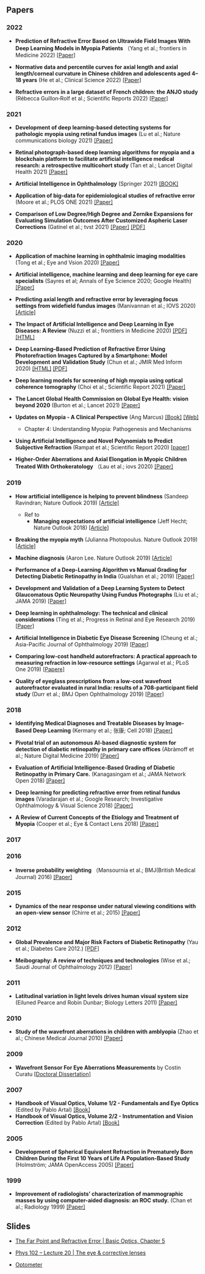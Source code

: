 
## Papers

### 2022

* **Prediction of Refractive Error Based on Ultrawide Field Images With Deep Learning Models in Myopia Patients** （Yang et al.; frontiers in Medicine 2022) [[Paper]](https://www.frontiersin.org/articles/10.3389/fmed.2022.834281/full)

* **Normative data and percentile curves for axial length and axial length/corneal curvature in Chinese children and adolescents aged 4–18 years** (He et al.; Clinical Science 2022) [[Paper]](https://bjo.bmj.com/content/bjophthalmol/early/2021/11/09/bjophthalmol-2021-319431.full.pdf)

* **Refractive errors in a large dataset of French children: the ANJO study** (Rébecca Guillon‐Rolf et al.; Scientific Reports 2022) [[Paper]](https://www.nature.com/articles/s41598-022-08149-5.pdf)

### 2021

* **Development of deep learning-based detecting systems for pathologic myopia using retinal fundus images** (Lu et al.; Nature communications biology 2021) [[Paper]](https://www.nature.com/articles/s42003-021-02758-y.pdf)

* **Retinal photograph-based deep learning algorithms for myopia and a blockchain platform to facilitate artificial intelligence medical research: a retrospective multicohort study** (Tan et al.; Lancet Digital Health 2021) [[Paper]](https://www.thelancet.com/journals/landig/article/PIIS2589-7500(21)00055-8/fulltext)

* **Artificial Intelligence in Ophthalmology** (Springer 2021) [[BOOK]](https://www.researchgate.net/profile/Jose-Luis-110/publication/355208128_Artificial_Intelligence_for_Keratoconus_Detection_and_Refractive_Surgery_Screening/links/619e7dcc3068c54fa51ae51e/Artificial-Intelligence-for-Keratoconus-Detection-and-Refractive-Surgery-Screening.pdf)

* **Application of big-data for epidemiological studies of refractive error** (Moore et al.; PLOS ONE 2021) [[Paper]](https://journals.plos.org/plosone/article?id=10.1371/journal.pone.0250468)

* **Comparison of Low Degree/High Degree and Zernike Expansions for Evaluating Simulation Outcomes After Customized Aspheric Laser Corrections** (Gatinel et al.; tvst 2021) [[Paper]](https://tvst.arvojournals.org/article.aspx?articleid=2772421) [[PDF]](https://watermark.silverchair.com/i2164-2591-10-3-21_1616491186.52158.pdf?token=AQECAHi208BE49Ooan9kkhW_Ercy7Dm3ZL_9Cf3qfKAc485ysgAAAm4wggJqBgkqhkiG9w0BBwagggJbMIICVwIBADCCAlAGCSqGSIb3DQEHATAeBglghkgBZQMEAS4wEQQMHZBKtRFPTpygD-xzAgEQgIICIe0bK8noPM9DzSQv1GxQ4TN649DAp8U6yJfyRnihQ24eYst4S5GXhb85mcluTEEfkNZ4BII_OHAROHyoOoQXPivu8QfjydPr0EyUoOX_rT71AdRNoySEqX6B0PgQImamqw-DSAFyymbmpOmivDVoSvj-_g6qJ1kPk4KZVzqDp1EkDUb2bDsll_fjaaZcxv0AqNZxIcC4ga1NqgnMmwta1xLm52XGhRbP_WGzyYiUhU4ZmlamSGRBS4KP-uu7b_dWUBtLhAjiZl6kk0uc6EZs7WhVKjNTPMIlMM6K0AAC6dI3QT9KqSpPPj1PTkuoxIS9N6ZXZIBxd_5TdNLJc5PwkwuT0DVxN2GKBO7N1NzC75-y62IaBp8RoKGpFCbWN_o5XNaPLWv0_m3_Ms06lqRg7E1U8jE9CEWxhaP_OqzXmgGY3ORDcdGH0ERg0OflvHgXeDfQ5TCmbGMphtQd0261gl9L35nfUm6Lbj5d_rLvWHtJ_QdUhcmgbx8ipioEIxBKGRsH1T3K4ETnDwcizPlvYtgvmtSp6W8q7NUbq8a2UdKG4x4EFSeAhBfCH5t8bbsiuf8LlVjAPnWJEF4XcyPv23h5gNXIcykHbKM7tTa8aiHnCUCGGkvo-uoq01oVuFNQIJy9AGFz2LkXatEagpDdGK7wKYZVRtQRTEn3Z-kMWd15qDmqkxMrD4ZBBzpoY86Vfx587JD70zoPer6AuBshbm7k)

### 2020

* **Application of machine learning in ophthalmic imaging modalities** (Tong et al.; Eye and Vsion 2020) [[Paper]](https://eandv.biomedcentral.com/track/pdf/10.1186/s40662-020-00183-6.pdf)

* **Artificial intelligence, machine learning and deep learning for eye care specialists** (Sayres et al; Annals of Eye Science 2020; Google Health) [[Paper]](https://aes.amegroups.com/article/view/5371/pdf)

* **Predicting axial length and refractive error by leveraging focus settings from widefield fundus images** (Manivannan et al.; IOVS 2020) [[Article]](https://iovs.arvojournals.org/article.aspx?articleid=2770443)

* **The Impact of Artificial Intelligence and Deep Learning in Eye Diseases: A Review** (Nuzzi et al.; fronttiers in Medicine 2020) [[PDF]](https://www.ncbi.nlm.nih.gov/pmc/articles/PMC8437147/pdf/fmed-08-710329.pdf) [[HTML]](https://www.ncbi.nlm.nih.gov/pmc/articles/PMC8437147/)

* **Deep Learning–Based Prediction of Refractive Error Using Photorefraction Images Captured by a Smartphone: Model Development and Validation Study** (Chun et al.; JMIR Med Inform 2020) [[HTML]](https://www.ncbi.nlm.nih.gov/pmc/articles/PMC7238094/?report=printable) [[PDF]](https://medinform.jmir.org/2020/5/e16225/PDF)

* **Deep learning models for screening of high myopia using optical coherence tomography** (Choi et al.; Scientific Report 2021) [[Paper]](https://www.nature.com/articles/s41598-021-00622-x.pdf)

* **The Lancet Global Health Commission on Global Eye Health: vision beyond 2020** (Burton et al.; Lancet 2021) [[Paper]](https://www.thelancet.com/action/showPdf?pii=S2214-109X%2820%2930488-5)

* **Updates on Myopia - A Clinical Perspective** (Ang Marcus) [[Book]](https://link.springer.com/content/pdf/10.1007/978-981-13-8491-2.pdf) [[Web]](https://link.springer.com/chapter/10.1007/978-981-13-8491-2_4)
  * Chapter 4: Understanding Myopia: Pathogenesis and Mechanisms
  
* **Using Artificial Intelligence and Novel Polynomials to Predict Subjective Refraction** (Rampat et al.; Scientific Report 2020) [[paper]](https://www.nature.com/articles/s41598-020-65417-y.pdf?proof=t%3B)

* **Higher-Order Aberrations and Axial Elongation in Myopic Children Treated With Orthokeratology** （Lau et al.; iovs 2020) [[Paper]](https://iovs.arvojournals.org/article.aspx?articleid=2761681)


### 2019

* **How artificial intelligence is helping to prevent blindness** (Sandeep Ravindran; Nature Outlook 2019) [[Article]](https://www.nature.com/articles/d41586-019-01111-y)
  * Ref to
    * **Managing expectations of artificial intelligence** (Jeff Hecht; Nature Outlook 2018) [[Article]](https://www.nature.com/articles/d41586-018-07504-9)

* **Breaking the myopia myth** (Julianna Photopoulus. Nature Outlook 2019) [[Article]](https://www.nature.com/articles/d41586-019-01108-7)
  
* **Machine diagnosis** (Aaron Lee. Nature Outlook 2019) [[Article]](https://www.nature.com/articles/d41586-019-01112-x)

* **Performance of a Deep-Learning Algorithm vs Manual Grading for Detecting Diabetic Retinopathy in India** (Gualshan et al.; 2019) [[Paper]](https://jamanetwork.com/journals/jamaophthalmology/articlepdf/2734990/jamaophthalmology_gulshan_2019_oi_190041.pdf)

* **Development and Validation of a Deep Learning System to Detect Glaucomatous Optic Neuropathy Using Fundus Photographs** (Liu et al.; JAMA 2019) [[Paper]](https://jamanetwork.com/journals/jamaophthalmology/articlepdf/2749330/jamaophthalmology_liu_2019_oi_190065.pdf)

* **Deep learning in ophthalmology: The technical and clinical considerations** (Ting et al.; Progress in Retinal and Eye Research 2019) [[Paper]](https://www.sciencedirect.com/science/article/abs/pii/S1350946218300909)

* **Artificial Intelligence in Diabetic Eye Disease Screening** (Cheung et al.; Asia-Pacific Journal of Ophthalmology 2019) [[Paper]](https://journals.lww.com/apjoo/Fulltext/2019/03000/Artificial_Intelligence_in_Diabetic_Eye_Disease.8.aspx)

* **Comparing low-cost handheld autorefractors: A practical approach to measuring refraction in low-resource settings** (Agarwal et al.; PLoS One 2019) [[Papere]](https://www.ncbi.nlm.nih.gov/pmc/articles/PMC6794120/)

* **Quality of eyeglass prescriptions from a low-cost wavefront autorefractor evaluated in rural India: results of a 708-participant field study** (Durr et al.; BMJ Open Ophthalmology 2019) [[Paper]](https://bmjophth.bmj.com/content/bmjophth/4/1/e000225.full.pdf)

### 2018

* **Identifying Medical Diagnoses and Treatable Diseases by Image-Based Deep Learning** (Kermany et al.; 张康; Cell 2018) [[Paper]](https://www.sciencedirect.com/science/article/pii/S0092867418301545)

* **Pivotal trial of an autonomous AI-based diagnostic system for detection of diabetic retinopathy in primary care offices** (Abràmoff et al.; Nature Digital Medicine 2019) [[Paper]](https://www.nature.com/articles/s41746-018-0040-6.pdf)

* **Evaluation of Artificial Intelligence-Based Grading of Diabetic Retinopathy in Primary Care.** (Kanagasingam et al.; JAMA Network Open 2018) [[Paper]](https://jamanetwork.com/journals/jamanetworkopen/articlepdf/2703944/kanagasingam_2018_oi_180132.pdf)

* **Deep learning for predicting refractive error from retinal fundus images** (Varadarajan et al.; Google Research; Investigative Ophthalmology & Visual Science 2018) [[Paper]](https://arxiv.org/pdf/1712.07798.pdf)

* **A Review of Current Concepts of the Etiology and Treatment of Myopia** (Cooper et al.; Eye & Contact Lens 2018) [[Paper]](https://www.ncbi.nlm.nih.gov/pmc/articles/PMC6023584/pdf/ecl-44-231.pdf)

### 2017


### 2016

* **Inverse probability weighting** （Mansournia et al.; BMJ(British Medical Journal) 2016) [[Paper]](https://web.archive.org/web/20190502084711id_/https://www.bmj.com/content/bmj/352/bmj.i189.full.pdf)

### 2015

* **Dynamics of the near response under natural viewing conditions with an open-view sensor** (Chirre et al.; 2015) [[Paper]](https://www.ncbi.nlm.nih.gov/pmc/articles/PMC4605075/pdf/4200.pdf)
### 2012

* **Global Prevalence and Major Risk Factors of Diabetic Retinopathy** (Yau et al.; Diabetes Care 2012.) [[PDF]](https://watermark.silverchair.com/556.pdf?token=AQECAHi208BE49Ooan9kkhW_Ercy7Dm3ZL_9Cf3qfKAc485ysgAAAq0wggKpBgkqhkiG9w0BBwagggKaMIIClgIBADCCAo8GCSqGSIb3DQEHATAeBglghkgBZQMEAS4wEQQMXyMaEhUqvAIEmrfoAgEQgIICYEqhbso6SGvV18QfuxfaQ9EL6Mkef7I1CDwsAUlKfTN6udY7dEBZ4OqqwyWIxLGUT0oB5dh2sA5GLwY3nF65ICjt49lVpZosoz1i5Pxqx8yKQeOGJIjNv4pmSlqdgbCrD1FsBEgWTiUaFI6qq6R4VlyZwJIZThcyACIRIpGmg9zBbTvqIvMstMTzaC1JE8_Pp7B-JYzShayr0HagkRLIEMu8s_nPEcVK2xApQDY9YVpMzA3ULSsBaD2e9oFNTQtIdXY3P_bqVRCDfQ5FRaHNRoiEtG_JLAE0aHeQPhawzv8T536-kBoysQ8ai-l872GNJzJDX6-K0KA5sbAs0Rn8-JYU5r1AG7dZUhfwKbZu8yhlaPx5o53qUlv3fculqql_Tj58PYjp_44lTtFtdvPyVLOs6lQr_1x-O9_nZEMAcsEA1pp-kOFuZ3jIrMjBZJ3yXlQf2WSV5J74Omt9_N4bRQiGDHoCZfqiOKoBMzBtxSc8W6DcpvIa9OLTn1zOGRlaG8vQmn1LVrS8ZXaZvbZ7jX6SuZ8sqLn7lhkT8uNCS-qlAKzhCPqcyFqKYvlMF5w1i7f1XOkvhH0BaEmM_dbP9IwY7KkqoMPNLbPKkq2a6_Z9x_y8fdpp1i49LAO4JYDtjn1rMr7OAsQuCEG_N94mb95jiHqpbsfsglxaivwOXmItBd6stMstOJb_X-0eVbllo3XeGZQuz1nAGbMMcPDzYHg1JV4PGVWm3I6ZUxa3Aw6VRuK7Q1XGMKcJ66b9HEZ8D4GYQ40rfjqFAOmIhXQFQx4IDz4PfriCIKmmkzlg7m86)

* **Meibography: A review of techniques and technologies** (Wise et al.; Saudi Journal of Ophthalmology 2012) [[Paper]](https://www.ncbi.nlm.nih.gov/pmc/articles/PMC3729652/)

### 2011

* **Latitudinal variation in light levels drives human visual system size** (Eiluned Pearce and Robin Dunbar; Biology Letters 2011) [[Paper]](https://www.ncbi.nlm.nih.gov/pmc/articles/PMC3259958/pdf/rsbl20110570.pdf)

### 2010

* **Study of the wavefront aberrations in children with amblyopia** (Zhao et al.; Chinese Medical Journal 2010) [[Paper]](https://journals.lww.com/cmj/Fulltext/2010/06010/Study_of_the_wavefront_aberrations_in_children.15.aspx)

### 2009

* **Wavefront Sensor For Eye Aberrations Measurements** by Costin Curatu [[Doctoral Dissertation]](https://stars.library.ucf.edu/cgi/viewcontent.cgi?article=4970&context=etd)

### 2007

* **Handbook of Visual Optics, Volume 1/2 - Fundamentals and Eye Optics** (Edited by Pablo Artal) [[Book]](https://vdoc.pub/download-file/handbook-of-visual-optics-volume-one-fundamentals-and-eye-optics-3issapv9fkj0?hash=1b8164464c3c5234fd75bb339db9d947)
* **Handbook of Visual Optics, Volume 2/2 - Instrumentation and Vision Correction** (Edited by Pablo Artal) [[Book]](https://vdoc.pub/download-file/handbook-of-visual-optics-volume-two-instrumentation-and-vision-correction-8qdeco8hlm80?hash=8d6d83f55fe6f877485ed4e108f0585b)

### 2005

* **Development of Spherical Equivalent Refraction in Prematurely Born Children During the First 10 Years of Life A Population-Based Study** (Holmström; JAMA OpenAccess 2005) [[Paper]](https://jamanetwork.com/journals/jamaophthalmology/fullarticle/417295)
### 1999

* **Improvement of radiologists’ characterization of mammographic masses by using computer-aided diagnosis: an ROC study.** (Chan et al.; Radiology 1999) [[Paper]](https://www.researchgate.net/profile/Heang-Ping-Chan/publication/12822364_Improvement_of_Radiologists'_Characterization_of_Mammographic_Masses_by_Using_Computer-aided_Diagnosis_An_ROC_Study1/links/5bb76a23299bf1049b6feccf/Improvement-of-Radiologists-Characterization-of-Mammographic-Masses-by-Using-Computer-aided-Diagnosis-An-ROC-Study1.pdf)


## Slides

* [The Far Point and Refractive Error | Basic Optics, Chapter 5](https://www.aao.org/Assets/8e7ff7d8-de38-412a-8165-6c5f7b11e432/637151349567070000/bo5-pdf?inline=1)

* [Phys 102 – Lecture 20 | The eye & corrective lenses](https://courses.engr.illinois.edu/phys102/su2019/handouts/handout20.pdfk)

* [Optometer](https://wp.optics.arizona.edu/visualopticslab/wp-content/uploads/sites/52/2016/08/Class08_08.pdf)


